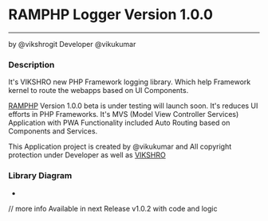 # RAMPHP Logger Version 1.0.0
-----
by @vikshrogit
Developer @vikukumar

### Description

It's VIKSHRO new PHP Framework logging library. Which help Framework kernel to route the webapps based on UI Components.

[RAMPHP](https://vikshro.in/RAMPHP) Version 1.0.0 beta is under testing will launch soon.
It's reduces UI efforts in PHP Frameworks. It's MVS (Model View Controller Services) Application with PWA Functionality included Auto Routing based on Components and Services.

This Application project is created by @vikukumar and All copyright protection under Developer as well as [VIKSHRO](https://vikshro.in)

### Library Diagram

- 

// more info Available in next Release v1.0.2 with code and logic


